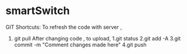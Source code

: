 # smartSwitch

GIT Shortcuts:
To refresh the code with server , 
1. git pull
After changing code , to upload,
1.git status
2.git add -A
3.git commit -m "Comment changes made here"
4.git push
